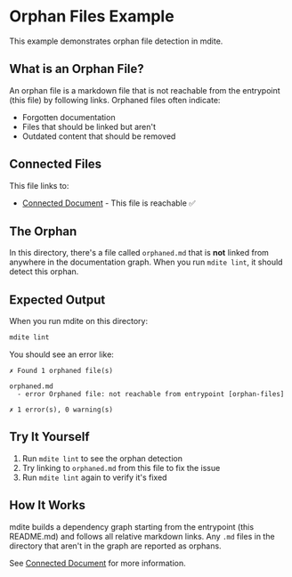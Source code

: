 # Orphan Files Example

This example demonstrates orphan file detection in mdite.

## What is an Orphan File?

An orphan file is a markdown file that is not reachable from the entrypoint (this file) by following links. Orphaned files often indicate:
- Forgotten documentation
- Files that should be linked but aren't
- Outdated content that should be removed

## Connected Files

This file links to:
- [Connected Document](./connected.md) - This file is reachable ✅

## The Orphan

In this directory, there's a file called `orphaned.md` that is **not** linked from anywhere in the documentation graph. When you run `mdite lint`, it should detect this orphan.

## Expected Output

When you run mdite on this directory:

```bash
mdite lint
```

You should see an error like:

```
✗ Found 1 orphaned file(s)

orphaned.md
  - error Orphaned file: not reachable from entrypoint [orphan-files]

✗ 1 error(s), 0 warning(s)
```

## Try It Yourself

1. Run `mdite lint` to see the orphan detection
2. Try linking to `orphaned.md` from this file to fix the issue
3. Run `mdite lint` again to verify it's fixed

## How It Works

mdite builds a dependency graph starting from the entrypoint (this README.md) and follows all relative markdown links. Any `.md` files in the directory that aren't in the graph are reported as orphans.

See [Connected Document](./connected.md) for more information.
